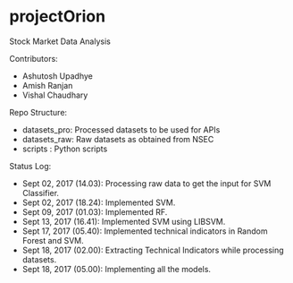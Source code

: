 # projectOrion
Stock Market Data Analysis

Contributors: 
  - Ashutosh Upadhye
  - Amish Ranjan
  - Vishal Chaudhary

Repo Structure:
  - datasets_pro: Processed datasets to be used for APIs 
  - datasets_raw: Raw datasets as obtained from NSEC
  - scripts     : Python scripts

Status Log:
  - Sept 02, 2017 (14.03): Processing raw data to get the input for SVM Classifier.
  - Sept 02, 2017 (18.24): Implemented SVM. 
  - Sept 09, 2017 (01.03): Implemented RF.
  - Sept 13, 2017 (16.41): Implemented SVM using LIBSVM.
  - Sept 17, 2017 (05.40): Implemented technical indicators in Random Forest and SVM.
  - Sept 18, 2017 (02.00): Extracting Technical Indicators while processing datasets.
  - Sept 18, 2017 (05.00): Implementing all the models. 

